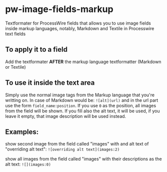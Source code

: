 # pw-image-fields-markup
Textformater for ProcessWire fields that allows you to use image fields inside markup languages, notably, Markdown and Textile in Processwire text fields

## To apply it to a field

Add the textformater **AFTER** the markup language textformatter (Markdown or Textile)

## To use it inside the text area

Simply use the normal image tags from the Markup language that you're writting on. In case of Markdown would be: `![alt](url)` and in the url part use the form `field_name:position`. If you use `0` as the position, all images from the field will be shown. If you fill also the alt text, it will be used, if you leave it empty, that image description will be used instead.

## Examples:

show second image from the field called "images" with and alt text of "overriding alt text":
`![overriding alt text](images:2)`

show all images from the field called "images" with their descriptions as the alt text:
`![](images:0)`



